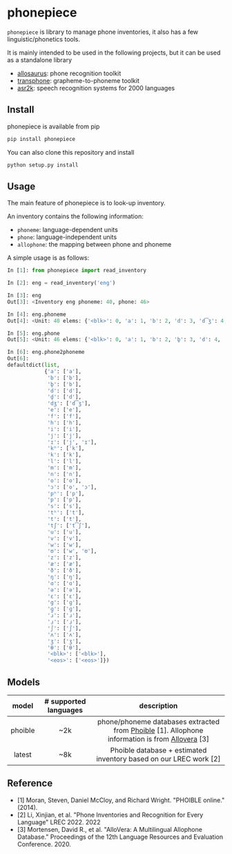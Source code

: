 # phonepiece

`phonepiece` is library to manage phone inventories, it also has a few linguistic/phonetics tools.

It is mainly intended to be used in the following projects, but it can be used as a standalone library

- [allosaurus](https://github.com/xinjli/allosaurus): phone recognition toolkit
- [transphone](https://github.com/xinjli/transphone): grapheme-to-phoneme toolkit
- [asr2k](https://github.com/xinjli/asr2k): speech recognition systems for 2000 languages

## Install

phonepiece is available from pip

```bash
pip install phonepiece
```
You can also clone this repository and install

```bash
python setup.py install
```

## Usage

The main feature of phonepiece is to look-up inventory.

An inventory contains the following information:

- `phoneme`: language-dependent units
- `phone`: language-independent units
- `allophone`: the mapping between phone and phoneme

A simple usage is as follows:

```python
In [1]: from phonepiece import read_inventory                                                                                                   

In [2]: eng = read_inventory('eng')                                                                                                             

In [3]: eng                                                                                                                                     
Out[3]: <Inventory eng phoneme: 40, phone: 46>

In [4]: eng.phoneme                                                                                                                             
Out[4]: <Unit: 40 elems: {'<blk>': 0, 'a': 1, 'b': 2, 'd': 3, 'd͡ʒ': 4, 'e': 5, 'f': 6, 'h': 7, 'i': 8, 'j': 9, 'k': 10, 'l': 11, 'm': 12, 'n': 13, 'o': 14, 'p': 15, 's': 16, 't': 17, 't͡ʃ': 18, 'u': 19, 'v': 20, 'w': 21, 'z': 22, 'æ': 23, 'ð': 24, 'ŋ': 25, 'ɑ': 26, 'ɔ': 27, 'ə': 28, 'ɛ': 29, 'ɡ': 30, 'ɪ': 31, 'ɹ': 32, 'ɹ̩': 33, 'ʃ': 34, 'ʊ': 35, 'ʌ': 36, 'ʒ': 37, 'θ': 38, '<eos>': 39}>

In [5]: eng.phone                                                                                                                               
Out[5]: <Unit: 46 elems: {'<blk>': 0, 'a': 1, 'b': 2, 'b̥': 3, 'd': 4, 'dʒ': 5, 'd̥': 6, 'e': 7, 'f': 8, 'g': 9, 'h': 10, 'i': 11, 'j': 12, 'k': 13, 'kʰ': 14, 'l': 15, 'm': 16, 'n': 17, 'o': 18, 'p': 19, 'pʰ': 20, 's': 21, 't': 22, 'tʃ': 23, 'tʰ': 24, 'u': 25, 'v': 26, 'w': 27, 'z': 28, 'æ': 29, 'ð': 30, 'ŋ': 31, 'ɑ': 32, 'ɔ': 33, 'ə': 34, 'ɛ': 35, 'ɡ̥': 36, 'ɪ': 37, 'ɹ': 38, 'ɹ̩': 39, 'ʃ': 40, 'ʊ': 41, 'ʌ': 42, 'ʒ': 43, 'θ': 44, '<eos>': 45}>

In [6]: eng.phone2phoneme                                                                                                                       
Out[6]: 
defaultdict(list,
            {'a': ['a'],
             'b': ['b'],
             'b̥': ['b'],
             'd': ['d'],
             'd̥': ['d'],
             'dʒ': ['d͡ʒ'],
             'e': ['e'],
             'f': ['f'],
             'h': ['h'],
             'i': ['i'],
             'j': ['j'],
             'ɪ': ['j', 'ɪ'],
             'kʰ': ['k'],
             'k': ['k'],
             'l': ['l'],
             'm': ['m'],
             'n': ['n'],
             'o': ['o'],
             'ɔ': ['o', 'ɔ'],
             'pʰ': ['p'],
             'p': ['p'],
             's': ['s'],
             'tʰ': ['t'],
             't': ['t'],
             'tʃ': ['t͡ʃ'],
             'u': ['u'],
             'v': ['v'],
             'w': ['w'],
             'ʊ': ['w', 'ʊ'],
             'z': ['z'],
             'æ': ['æ'],
             'ð': ['ð'],
             'ŋ': ['ŋ'],
             'ɑ': ['ɑ'],
             'ə': ['ə'],
             'ɛ': ['ɛ'],
             'g': ['ɡ'],
             'ɡ̥': ['ɡ'],
             'ɹ': ['ɹ'],
             'ɹ̩': ['ɹ̩'],
             'ʃ': ['ʃ'],
             'ʌ': ['ʌ'],
             'ʒ': ['ʒ'],
             'θ': ['θ'],
             '<blk>': ['<blk>'],
             '<eos>': ['<eos>']})
```

## Models

| model | # supported languages |                                                                          description                                                                          |
| :----: |:---------------------:|:-------------------------------------------------------------------------------------------------------------------------------------------------------------:|
| phoible |          ~2k          | phone/phoneme databases extracted from [Phoible](https://phoible.org/) [1]. Allophone information is from [Allovera](https://github.com/dmort27/allovera) [3] |
| latest |          ~8k          |                                               Phoible database + estimated inventory based on our LREC work [2]                                               |

## Reference

- [1] Moran, Steven, Daniel McCloy, and Richard Wright. "PHOIBLE online." (2014).
- [2] Li, Xinjian, et al. "Phone Inventories and Recognition for Every Language" LREC 2022. 2022
- [3] Mortensen, David R., et al. "AlloVera: A Multilingual Allophone Database." Proceedings of the 12th Language Resources and Evaluation Conference. 2020.
